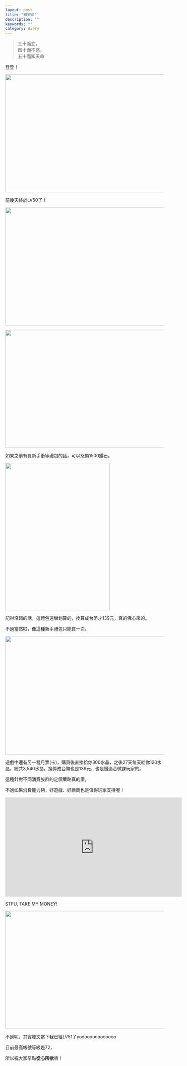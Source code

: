 ```yaml
---
layout: post
title: "知天命"
description: ""
keywords: ""
category: diary
---
```

<blockquote><p>三十而立，<br /> 四十而不惑，<br /> 五十而知天命</p></blockquote><p>登登！</p><p><a href="http://i.imgbox.com/Ma7OxIyL.jpg"><img class="alignnone" src="http://i.imgbox.com/Ma7OxIyL.jpg" width="600" height="374" /></a></p><p>前幾天終於LV50了！</p><p><a href="http://i.imgbox.com/YEitmHnB.jpg"><img class="alignnone" src="http://i.imgbox.com/YEitmHnB.jpg" width="600" height="374" /></a></p><p><a href="http://i.imgbox.com/kKS5AQRh.jpg"><img class="alignnone" src="http://i.imgbox.com/kKS5AQRh.jpg" width="600" height="374" /></a></p><p>如果之前有買新手衝等禮包的話，可以怒領1500鑽石。</p><p><a href="http://i.imgbox.com/Ij7NAWyr.png"><img class="alignnone" src="http://i.imgbox.com/Ij7NAWyr.png" width="332" height="467" /></a></p><p>記得沒錯的話，這禮包還蠻划算的，換算成台幣才139元，真的佛心來的。</p><p>不過當然啦，像這種新手禮包只能買一次。</p><p><a href="http://i.imgbox.com/5DD0wuD3.jpg"><img class="alignnone" src="http://i.imgbox.com/5DD0wuD3.jpg" width="600" height="375" /></a></p><p>遊戲中還有另一種月票(卡)，購買後直接給你300水晶，之後27天每天給你120水晶，總共3,540水晶。換算成台幣也是139元，也是蠻適合微課玩家的。</p><p>這種針對不同消費族群的定價策略真的讚。</p><p>不過如果消費能力夠，好遊戲、好廠商也是值得玩家支持喔！</p><p><iframe src="https://www.youtube.com/embed/JQCP85FngzE" width="560" height="315" frameborder="0" allowfullscreen="allowfullscreen"></iframe></p><p>STFU, TAKE MY MONEY!</p><p><a href="http://i.imgbox.com/e41N5yuh.jpg"><img class="alignnone" src="http://i.imgbox.com/e41N5yuh.jpg" width="600" height="374" /></a></p><p>不過呢，其實發文當下我已經LV51了yoooooooooooooo</p><p>目前最高帳號等級是72，</p><p>所以祝大家早點<strong>從心所欲</strong>唷！</p>
